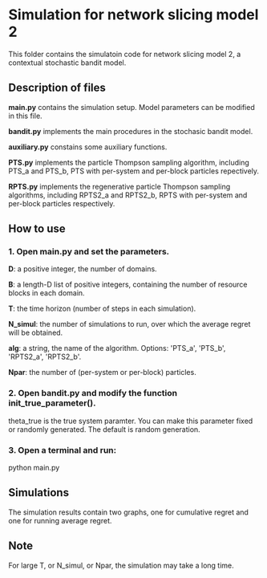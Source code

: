 # Simulation for network slicing model 2

This folder contains the simulatoin code for network slicing model 2, a contextual 
stochastic bandit model. 

## Description of files

**main.py** contains the simulation setup. Model parameters can be modified in this file.

**bandit.py** implements the main procedures in the stochasic bandit model. 

**auxiliary.py** constains some auxiliary functions. 

**PTS.py** implements the particle Thompson sampling algorithm, including PTS_a and PTS_b, PTS with per-system and per-block particles repectively. 

**RPTS.py** implements the regenerative particle Thompson sampling algorithms, including RPTS2_a and RPTS2_b, RPTS with per-system and per-block particles respectively.  



## How to use

### 1. Open main.py and set the parameters. 

**D**: a positive integer, the number of domains. 

**B**: a length-D list of positive integers, containing the number of resource blocks in each domain.

**T**: the time horizon (number of steps in each simulation).

**N_simul**: the number of simulations to run, over which the average regret will be obtained.

**alg**: a string, the name of the algorithm. Options: 'PTS_a', 'PTS_b', 'RPTS2_a', 'RPTS2_b'.

**Npar**: the number of (per-system or per-block) particles.


### 2. Open bandit.py and modify the function init_true_parameter().

theta_true is the true system paramter. You can make this parameter fixed or randomly generated. The default is random generation. 


### 3. Open a terminal and run:

python main.py


## Simulations


The simulation results contain two graphs, one for cumulative regret and one for 
running average regret. 


## Note

For large T, or N_simul, or Npar, the simulation may take a long time. 

